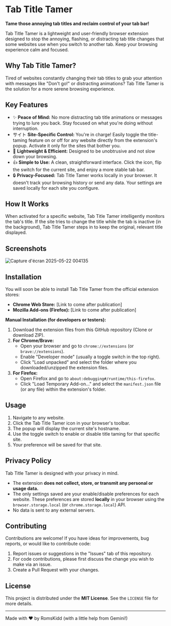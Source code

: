 # Tab Title Tamer

**Tame those annoying tab titles and reclaim control of your tab bar!**

Tab Title Tamer is a lightweight and user-friendly browser extension designed to stop the annoying, flashing, or distracting tab title changes that some websites use when you switch to another tab. Keep your browsing experience calm and focused.

## Why Tab Title Tamer?

Tired of websites constantly changing their tab titles to grab your attention with messages like "Don't go!" or distracting animations? Tab Title Tamer is the solution for a more serene browsing experience.

## Key Features

* ✨ **Peace of Mind:** No more distracting tab title animations or messages trying to lure you back. Stay focused on what you're doing without interruption.
* サイト **Site-Specific Control:** You're in charge! Easily toggle the title-taming feature on or off for any website directly from the extension's popup. Activate it only for the sites that bother you.
* 🚀 **Lightweight & Efficient:** Designed to be unobtrusive and not slow down your browsing.
* 👍 **Simple to Use:** A clean, straightforward interface. Click the icon, flip the switch for the current site, and enjoy a more stable tab bar.
* 🔒 **Privacy-Focused:** Tab Title Tamer works locally in your browser. It doesn't track your browsing history or send any data. Your settings are saved locally for each site you configure.

## How It Works

When activated for a specific website, Tab Title Tamer intelligently monitors the tab's title. If the site tries to change the title while the tab is inactive (in the background), Tab Title Tamer steps in to keep the original, relevant title displayed.

## Screenshots

![Capture d'écran 2025-05-22 004135](https://github.com/user-attachments/assets/1faeb253-2c7e-49f5-8ef6-d4212a1f9288)


## Installation

You will soon be able to install Tab Title Tamer from the official extension stores:

* **Chrome Web Store:** [Link to come after publication]
* **Mozilla Add-ons (Firefox):** [Link to come after publication]

**Manual Installation (for developers or testers):**

1.  Download the extension files from this GitHub repository (Clone or download ZIP).
2.  **For Chrome/Brave:**
    * Open your browser and go to `chrome://extensions` (or `brave://extensions`).
    * Enable "Developer mode" (usually a toggle switch in the top right).
    * Click "Load unpacked" and select the folder where you downloaded/unzipped the extension files.
3.  **For Firefox:**
    * Open Firefox and go to `about:debugging#/runtime/this-firefox`.
    * Click "Load Temporary Add-on..." and select the `manifest.json` file (or any file) within the extension's folder.

## Usage

1.  Navigate to any website.
2.  Click the Tab Title Tamer icon in your browser's toolbar.
3.  The popup will display the current site's hostname.
4.  Use the toggle switch to enable or disable title taming for that specific site.
5.  Your preference will be saved for that site.

## Privacy Policy

Tab Title Tamer is designed with your privacy in mind.

* The extension **does not collect, store, or transmit any personal or usage data.**
* The only settings saved are your enable/disable preferences for each website. These preferences are stored **locally** in your browser using the `browser.storage.local` (or `chrome.storage.local`) API.
* No data is sent to any external servers.

## Contributing

Contributions are welcome! If you have ideas for improvements, bug reports, or would like to contribute code:

1.  Report issues or suggestions in the "Issues" tab of this repository.
2.  For code contributions, please first discuss the change you wish to make via an issue.
3.  Create a Pull Request with your changes.

## License

This project is distributed under the **MIT License**. See the `LICENSE` file for more details.

---

Made with ❤️ by RomsKidd (with a little help from Gemini!)
